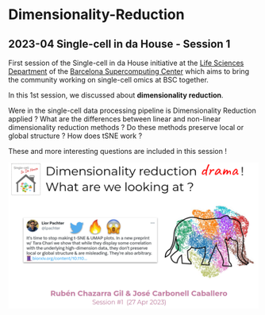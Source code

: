 # Dimensionality-Reduction
## 2023-04 Single-cell in da House - Session 1

First session of the Single-cell in da House initiative at the [Life Sciences Department](https://www.bsc.es/discover-bsc/organisation/scientific-structure/life-sciences) of the [Barcelona Supercomputing Center](bsc.es/) which aims to bring the community working on single-cell omics at BSC together.

In this 1st session, we discussed about **dimensionality reduction**. 

Were in the single-cell data processing pipeline is Dimensionality Reduction applied ? What are the differences between linear  and non-linear dimensionality reduction methods ? Do these methods preserve local or global structure ? How does tSNE work ? 

These and more interesting questions are included in this session ! 

![alt text](2023-04-ScidH-Dimensionality-Reduction-Cover.png "Title")
